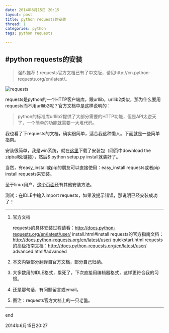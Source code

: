 ```yaml
---
date: 2014年6月15日 20:15  
layout: post
title: python requests的安装
thread: 1
categories: python
tags: python requests

---
```


#python requests的安装
----

> 强烈推荐！requests官方文档已有了中文版，请见http://cn.python-requests.org/en/latest/。

![requests](http://tblogmarkdown.qiniudn.com/requesls.png)

requests是python的一个HTTP客户端库，跟urllib，urllib2类似，那为什么要用requests而不用urllib2呢？官方文档中是这样说明的：

> python的标准库urllib2提供了大部分需要的HTTP功能，但是API太逆天了，一个简单的功能就需要一大堆代码。


我也看了下requests的文档，确实很简单，适合我这种懒人。下面就是一些简单指南。

安装很简单，我是win系统，就在[这里](http://docs.python-requests.org/en/latest/user/install/#install)下载了安装包（网页中download the zipball处链接），然后$ python setup.py install就装好了。

当然，有easy_install或pip的朋友可以直接使用：easy_install requests或者pip install requests来安装。

至于linux用户，[这个页面](http://docs.python-requests.org/en/latest/user/install.html#install)还有其他安装方法。

测试：在IDLE中输入import requests，如果没提示错误，那说明已经安装成功了！

----------

1. 官方文档

	requests的具体安装过程请看：http://docs.python-requests.org/en/latest/user/	install.html#install
	requests的官方指南文档：http://docs.python-requests.org/en/latest/user/	quickstart.html
	requests的高级指南文档：http://docs.python-requests.org/en/latest/user/	advanced.html#advanced
2. 本文内容部分翻译自官方文档，部分自己归纳。
3. 大多数用的IDLE格式，累死了，下次直接用编辑器格式，这样更符合我的习惯。
4. 还是那句话，有问题留言或email。
5. 图注：requests官方文档上的一只老鳖。


------

end

2014年6月15日20:27